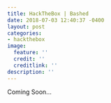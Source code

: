 ```yaml
---
title: HackTheBox | Bashed
date: 2018-07-03 12:40:37 -0400
layout: post
categories:
- hackthebox
image:
  feature: ''
  credit: ''
  creditlink: ''
description: ''
---
```

Coming Soon...